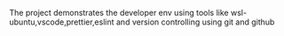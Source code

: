 The project demonstrates the developer env using tools like wsl-ubuntu,vscode,prettier,eslint and version controlling using git and github